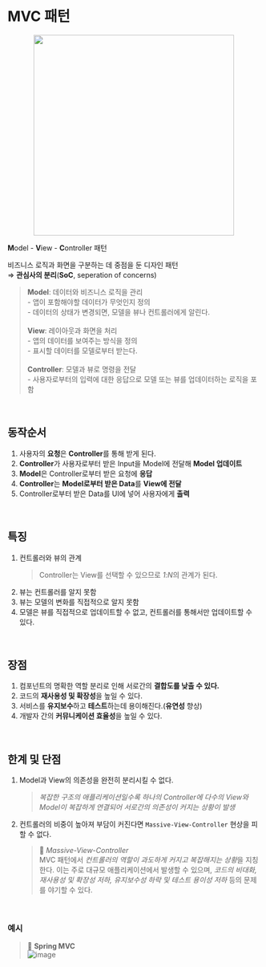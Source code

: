 # MVC 패턴

<center><img width="400" height="" src="https://github.com/dahui0525/world_best_CS_study/assets/80496853/d289dce6-446e-4b21-a144-20c0cbd268ee"></center>

**M**odel - **V**iew - **C**ontroller 패턴

비즈니스 로직과 화면을 구분하는 데 중점을 둔 디자인 패턴 <br>
⇒ **관심사의 분리**(**SoC**, seperation of concerns)

> **Model**: 데이터와 비즈니스 로직을 관리<br>
    - 앱이 포함해야할 데이터가 무엇인지 정의<br>
    - 데이터의 상태가 변경되면, 모델을 뷰나 컨트롤러에게 알린다.<br><br>
> **View**: 레이아웃과 화면을 처리<br>
    - 앱의 데이터를 보여주는 방식을 정의<br>
    - 표시할 데이터를 모델로부터 받는다.<br><br>
> **Controller**: 모델과 뷰로 명령을 전달<br>
    - 사용자로부터의 입력에 대한 응답으로 모델 또는 뷰를 업데이터하는 로직을 포함<br>

<br>

## 동작순서
1. 사용자의 **요청**은 **Controller**를 통해 받게 된다.
2. **Controller**가 사용자로부터 받은 Input을 Model에 전달해 **Model 업데이트**
3. **Model**은 Controller로부터 받은 요청에 **응답**
4. **Controller**는 **Model로부터 받은 Data**를 **View에 전달**
5. Controller로부터 받은 Data를 UI에 넣어 사용자에게 **출력**

<br>

## 특징
1. 컨트롤러와 뷰의 관계
    > Controller는 View를 선택할 수 있으므로 *1:N*의 관계가 된다.
2. 뷰는 컨트롤러를 알지 못함
3. 뷰는 모델의 변화를 직접적으로 알지 못함
4. 모델은 뷰를 직접적으로 업데이트할 수 없고, 컨트롤러를 통해서만 업데이트할 수 있다.

<br>

## 장점
1. 컴포넌트의 명확한 역할 분리로 인해 서로간의 **결합도를 낮출 수 있다.**
2. 코드의 **재사용성 및 확장성**을 높일 수 있다.
3. 서비스를 **유지보수**하고 **테스트**하는데 용이해진다.(**유연성** 향상)
4. 개발자 간의 **커뮤니케이션 효율성**을 높일 수 있다.

<br>

## 한계 및 단점
1. Model과 View의 의존성을 완전히 분리시킬 수 없다.
    > *복잡한 구조의 애플리케이션일수록 하나의 Controller에 다수의 View와 Model이 복잡하게 연결되어 서로간의 의존성이 커지는 상황이 발생*
2. 컨트롤러의 비중이 높아져 부담이 커진다면 `Massive-View-Controller` 현상을 피할 수 없다.
    > 📌 *Massive-View-Controller*<br>
    MVC 패턴에서 *컨트롤러의 역할이 과도하게 커지고 복잡해지는 상황*을 지칭한다. 이는 주로 대규모 애플리케이션에서 발생할 수 있으며, *코드의 비대화, 재사용성 및 확장성 저하, 유지보수성 하락 및 테스트 용이성 저하* 등의 문제를 야기할 수 있다.

<br>

### 예시
> 📌 **Spring MVC**<br>
![image](https://github.com/dahui0525/world_best_CS_study/assets/80496853/4d6a83a3-cabb-4e27-aee4-f7e8c6471f4d)
